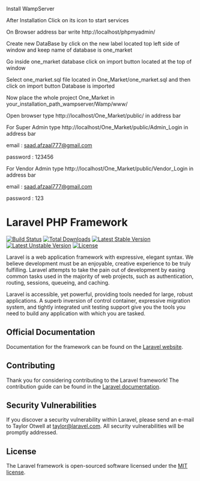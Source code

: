 Install WampServer

After Installation Click on its icon to start services

On Browser address bar write http://localhost/phpmyadmin/

Create new DataBase by click on the new label located top left side of window and keep name of database is one_market

Go inside one_market database click on import button located at the top of window

Select one_market.sql file located in One_Market/one_market.sql and then click on import button Database is imported 

Now place the whole project One_Market in your_installation_path_wampserver/Wamp/www/

Open browser type http://localhost/One_Market/public/ in address bar 

For Super Admin type http://localhost/One_Market/public/Admin_Login in address bar

email : saad.afzaal777@gmail.com

password : 123456

For Vendor Admin type http://localhost/One_Market/public/Vendor_Login in address bar

email : saad.afzaal777@gmail.com

password : 123

# Laravel PHP Framework

[![Build Status](https://travis-ci.org/laravel/framework.svg)](https://travis-ci.org/laravel/framework)
[![Total Downloads](https://poser.pugx.org/laravel/framework/d/total.svg)](https://packagist.org/packages/laravel/framework)
[![Latest Stable Version](https://poser.pugx.org/laravel/framework/v/stable.svg)](https://packagist.org/packages/laravel/framework)
[![Latest Unstable Version](https://poser.pugx.org/laravel/framework/v/unstable.svg)](https://packagist.org/packages/laravel/framework)
[![License](https://poser.pugx.org/laravel/framework/license.svg)](https://packagist.org/packages/laravel/framework)

Laravel is a web application framework with expressive, elegant syntax. We believe development must be an enjoyable, creative experience to be truly fulfilling. Laravel attempts to take the pain out of development by easing common tasks used in the majority of web projects, such as authentication, routing, sessions, queueing, and caching.

Laravel is accessible, yet powerful, providing tools needed for large, robust applications. A superb inversion of control container, expressive migration system, and tightly integrated unit testing support give you the tools you need to build any application with which you are tasked.

## Official Documentation

Documentation for the framework can be found on the [Laravel website](http://laravel.com/docs).

## Contributing

Thank you for considering contributing to the Laravel framework! The contribution guide can be found in the [Laravel documentation](http://laravel.com/docs/contributions).

## Security Vulnerabilities

If you discover a security vulnerability within Laravel, please send an e-mail to Taylor Otwell at taylor@laravel.com. All security vulnerabilities will be promptly addressed.

## License

The Laravel framework is open-sourced software licensed under the [MIT license](http://opensource.org/licenses/MIT).
